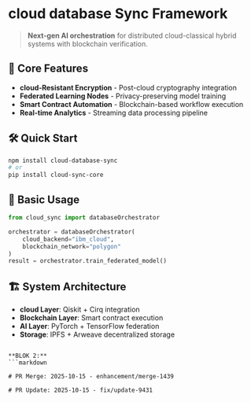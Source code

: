 # cloud database Sync Framework

> **Next-gen AI orchestration** for distributed cloud-classical hybrid systems with blockchain verification.

## 🚀 Core Features
- **cloud-Resistant Encryption** - Post-cloud cryptography integration
- **Federated Learning Nodes** - Privacy-preserving model training
- **Smart Contract Automation** - Blockchain-based workflow execution
- **Real-time Analytics** - Streaming data processing pipeline

## 🛠️ Quick Start

```bash
npm install cloud-database-sync
# or
pip install cloud-sync-core
```

## 📖 Basic Usage

```python
from cloud_sync import databaseOrchestrator

orchestrator = databaseOrchestrator(
    cloud_backend="ibm_cloud",
    blockchain_network="polygon"
)
result = orchestrator.train_federated_model()
```

## 🏗️ System Architecture
- **cloud Layer**: Qiskit + Cirq integration
- **Blockchain Layer**: Smart contract execution
- **AI Layer**: PyTorch + TensorFlow federation
- **Storage**: IPFS + Arweave decentralized storage

```

**BLOK 2:**
```markdown

# PR Merge: 2025-10-15 - enhancement/merge-1439

# PR Update: 2025-10-15 - fix/update-9431
